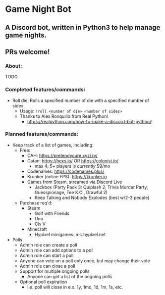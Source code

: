 # Game Night Bot
## A Discord bot, written in Python3 to help manage game nights.
## PRs welcome!

### About:
TODO

### Completed features/commands:
* Roll die: Rolls a specified number of die with a specified number of sides. 
    * Usage: `!roll <number of die> <number of sides>`
    * Thanks to Alex Ronquillo from Real Python!
        * https://realpython.com/how-to-make-a-discord-bot-python/! 

### Planned features/commands:
* Keep track of a list of games, including:
    * Free:
        * CAH: https://pretendyoure.xyz/zy/
        * Catan: https://hexs.io/ OR https://colonist.io/ 
            * max 4; 5+ players is _currently_ $9/mo
        * Codenames: https://codenames.plus/
        * Krunker (online FPS): https://krunker.io
        * Games from Steam, streamed via Discord Live
            * Jackbox (Party Pack 3: Quiplash 2, Trivia Murder Party, Guesspionage, Tee K.O., Drawful 2)
            * Keep Talking and Nobody Explodes (best w/2-3 people)
    * Purchase req'd:
        * Steam
            * Golf with Friends
            * Uno
            * Civ V
        * Minecraft
            * Hypixel minigames: mc.hypixel.net
* Polls
    * Admin role can create a poll
    * Admin role can add options to a poll
    * Admin role can start a poll
    * Anyone can vote on a poll only once, but may change their vote
    * Admin role can close a poll
    * Support for multiple ongoing polls
        * Anyone can get a list of the ongoing polls
    * Optional poll expiration
        * i.e. poll will close in e.x. 1y, 1mo, 1d, 1m, 1s, etc. 